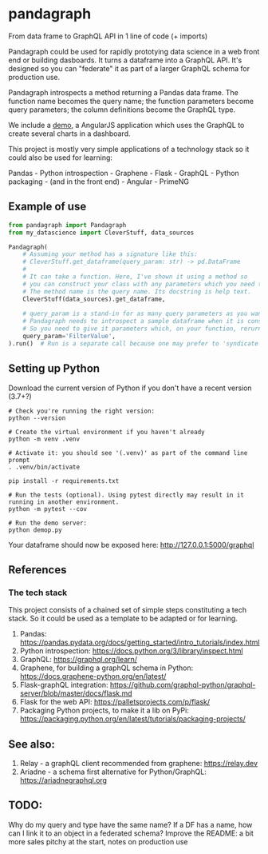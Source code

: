 # pandagraph
From data frame to GraphQL API in 1 line of code (+ imports)

Pandagraph could be used for rapidly prototying data science in a web front end or building dasboards. It turns
a dataframe into a GraphQL API. It's designed so you can "federate" it as part of a larger GraphQL schema for
production use.

Pandagraph introspects a method returning a Pandas data frame. The function name becomes the query name; the function 
parameters become query parameters; the column definitions become the GraphQL type.

We include a [demo](https://github.com/mgrazebrook/pandagraph-web-app), a AngularJS application which uses the GraphQL to create several charts in a dashboard.

This project is mostly very simple applications of a technology stack so it could also be used for learning:

Pandas - Python introspection - Graphene - Flask - GraphQL - Python packaging - (and in the front end) - Angular -  PrimeNG

## Example of use
```python
from pandagraph import Pandagraph
from my_datascience import CleverStuff, data_sources

Pandagraph(
    # Assuming your method has a signature like this:
    # CleverStuff.get_dataframe(query_param: str) -> pd.DataFrame
    # 
    # It can take a function. Here, I've shown it using a method so
    # you can construct your class with any parameters which you need to create your dataframe
    # The method name is the query name. Its docstring is help text.
    CleverStuff(data_sources).get_dataframe, 
    
    # query_param is a stand-in for as many query parameters as you want: it's kwargs
    # Pandagraph needs to introspect a sample dataframe when it is constructed.
    # So you need to give it parameters which, on your function, rerurn a sample dataframe (one row is enough)
    query_param='FilterValue',
).run()  # Run is a separate call because one may prefer to 'syndicate' the schema, i.e. make it part of a bigger one.
```

## Setting up Python

Download the current version of Python if you don't have a recent version (3.7+?)

```shell
# Check you're running the right version:
python --version

# Create the virtual environment if you haven't already
python -m venv .venv

# Activate it: you should see '(.venv)' as part of the command line prompt
. .venv/bin/activate

pip install -r requirements.txt

# Run the tests (optional). Using pytest directly may result in it running in another environment.
python -m pytest --cov

# Run the demo server:
python demop.py
```
Your dataframe should now be exposed here: http://127.0.0.1:5000/graphql

## References
### The tech stack
This project consists of a chained set of simple steps constituting a tech stack. So it could be used as a template
to be adapted or for learning.
1. Pandas: https://pandas.pydata.org/docs/getting_started/intro_tutorials/index.html
2. Python introspection: https://docs.python.org/3/library/inspect.html
3. GraphQL: https://graphql.org/learn/
4. Graphene, for building a graphQL schema in Python: https://docs.graphene-python.org/en/latest/
5. Flask-graphQL integration: https://github.com/graphql-python/graphql-server/blob/master/docs/flask.md
7. Flask for the web API: https://palletsprojects.com/p/flask/
8. Packaging Python projects, to make it a lib on PyPi: https://packaging.python.org/en/latest/tutorials/packaging-projects/

## See also:
1. Relay - a graphQL client recommended from graphene: https://relay.dev
2. Ariadne - a schema first alternative for Python/GraphQL: https://ariadnegraphql.org

## TODO:
Why do my query and type have the same name?
If a DF has a name, how can I link it to an object in a federated schema?
Improve the README: a bit more sales pitchy at the start, notes on production use